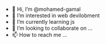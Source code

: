 - 👋 Hi, I’m @mohamed-gamal
- 👀 I’m interested in web devilobment 
- 🌱 I’m currently learning js
- 💞️ I’m looking to collaborate on ...
- 📫 How to reach me ...

<!---
perfcto/perfcto is a ✨ special ✨ repository because its `README.md` (this file) appears on your GitHub profile.
You can click the Preview link to take a look at your changes.
--->
